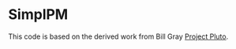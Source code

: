 # SimplPM

This code is based on the derived work from Bill Gray [Project
Pluto](http://www.projectpluto.com/sat_code.htm).
